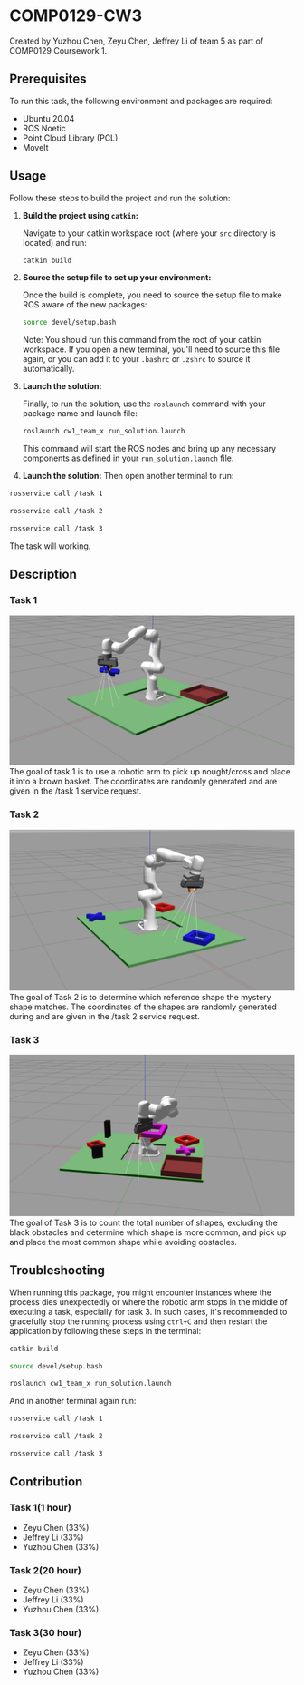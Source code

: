 # COMP0129-CW3
Created by Yuzhou Chen, Zeyu Chen, Jeffrey Li of team 5 as part of COMP0129 Coursework 1.
## Prerequisites
To run this task, the following environment and packages are required:
- Ubuntu 20.04
- ROS Noetic
- Point Cloud Library (PCL)
- MoveIt

 ## Usage

Follow these steps to build the project and run the solution:

1. **Build the project using `catkin`:**

    Navigate to your catkin workspace root (where your `src` directory is located) and run:

    ```bash
    catkin build
    ```

    

2. **Source the setup file to set up your environment:**

    Once the build is complete, you need to source the setup file to make ROS aware of the new packages:

    ```bash
    source devel/setup.bash
    ```

    Note: You should run this command from the root of your catkin workspace. If you open a new terminal, you'll need to source this file again, or you can add it to your `.bashrc` or `.zshrc` to source it automatically.

3. **Launch the solution:**

    Finally, to run the solution, use the `roslaunch` command with your package name and launch file:

    ```bash
    roslaunch cw1_team_x run_solution.launch
    ```

    This command will start the ROS nodes and bring up any necessary components as defined in your `run_solution.launch` file.

4. **Launch the solution:**
Then open another terminal to run:
```bash
rosservice call /task 1
```

```bash
rosservice call /task 2
```

```bash
rosservice call /task 3
```
The task will working.
## Description
### Task 1
![alt text](task1.png)
The goal of task 1 is to use a robotic arm to pick up nought/cross and place it into a brown basket. The coordinates are randomly generated and are given in the /task 1 service request.
### Task 2
![alt text](task2.png)
The goal of Task 2 is to determine which reference shape the mystery shape matches. The coordinates of the shapes are randomly generated during and are given in the /task 2 service request.
### Task 3
![alt text](task3.png)
The goal of Task 3 is to count the total number of shapes, excluding the black obstacles and determine which shape is more common, and pick up and place the most common shape while avoiding obstacles.

## Troubleshooting

When running this package, you might encounter instances where the process dies unexpectedly or where the robotic arm stops in the middle of executing a task, especially for task 3. In such cases, it's recommended to gracefully stop the running process using `ctrl+C` and then restart the application by following these steps in the terminal:

```bash
catkin build
```
```bash
source devel/setup.bash
```
```bash
roslaunch cw1_team_x run_solution.launch
```
And in another terminal again run:
```bash
rosservice call /task 1
```

```bash
rosservice call /task 2
```

```bash
rosservice call /task 3
```

## Contribution
### Task 1(1 hour)
- Zeyu Chen (33%)
- Jeffrey Li (33%)
- Yuzhou Chen (33%)

### Task 2(20 hour)
- Zeyu Chen (33%)
- Jeffrey Li (33%)
- Yuzhou Chen (33%)

### Task 3(30 hour)
- Zeyu Chen (33%)
- Jeffrey Li (33%)
- Yuzhou Chen (33%)
